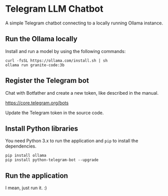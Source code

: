 # Telegram LLM Chatbot

A simple Telegram chatbot connecting to a locally running Ollama instance.

## Run the Ollama locally

Install and run a model by using the following commands:

```
curl -fsSL https://ollama.com/install.sh | sh
ollama run granite-code:3b
```

## Register the Telegram bot

Chat with Botfather and create a new token, like described in the manual.

https://core.telegram.org/bots

Update the Telegram token in the source code.

## Install Python libraries

You need Python 3.x to run the application and `pip` to install the dependencies.

```
pip install ollama
pip install python-telegram-bot --upgrade
```

## Run the application

I mean, just run it. :)

